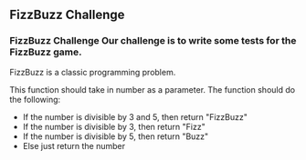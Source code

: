 ## FizzBuzz Challenge

### FizzBuzz Challenge Our challenge is to write some tests for the FizzBuzz game.

FizzBuzz is a classic programming problem.

 This function should take in number as a parameter. The function should do the following:
* If the number is divisible by 3 and 5, then return "FizzBuzz"
* If the number is divisible by 3, then return "Fizz"
* If the number is divisible by 5, then return "Buzz"
* Else just return the number